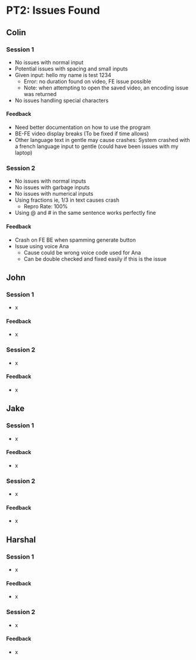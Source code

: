 # PT2: Issues Found

## Colin

### Session 1
- No issues with normal input
- Potential issues with spacing and small inputs
- Given input: hello my name is test 1234
    - Error: no duration found on video, FE issue possible
    - Note: when attempting to open the saved video, an encoding issue was returned
- No issues handling special characters

#### Feedback
- Need better documentation on how to use the program
- BE-FE video display breaks (To be fixed if time allows)
- Other language text in gentle may cause crashes: System crashed with a french language input to gentle (could have been issues with my laptop)

### Session 2
- No issues with normal inputs
- No issues with garbage inputs
- No issues with numerical inputs
- Using fractions ie, 1/3 in text causes crash
    - Repro Rate: 100%
- Using @ and # in the same sentence works perfectly fine

#### Feedback
- Crash on FE BE when spamming generate button
- Issue using voice Ana
    - Cause could be wrong voice code used for Ana
    - Can be double checked and fixed easily if this is the issue

## John

### Session 1
- x

#### Feedback
- x

### Session 2
- x

#### Feedback
- x

## Jake

### Session 1
- x

#### Feedback
- x

### Session 2
- x

#### Feedback
- x

## Harshal

### Session 1
- x

#### Feedback
- x

### Session 2
- x

#### Feedback
- x